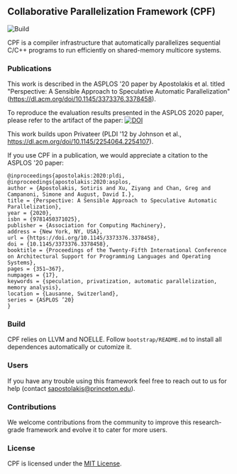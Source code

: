## Collaborative Parallelization Framework (CPF)
![Build](https://github.com/PrincetonUniversity/cpf/workflows/Build/badge.svg)

CPF is a compiler infrastructure that automatically parallelizes sequential C/C++ programs to run efficiently on shared-memory multicore systems.

### Publications
This work is described in the ASPLOS '20 paper by Apostolakis et al. titled "Perspective: A Sensible Approach to Speculative Automatic Parallelization" (https://dl.acm.org/doi/10.1145/3373376.3378458).

To reproduce the evaluation results presented in the ASPLOS 2020 paper, please refer to the artifact of the paper: [![DOI](https://zenodo.org/badge/DOI/10.5281/zenodo.3606885.svg)](https://doi.org/10.5281/zenodo.3606885)

This work builds upon Privateer (PLDI '12 by Johnson et al., https://dl.acm.org/doi/10.1145/2254064.2254107).

If you use CPF in a publication, we would appreciate a citation to the ASPLOS '20 paper:

```
@inproceedings{apostolakis:2020:pldi,
@inproceedings{apostolakis:2020:asplos,
author = {Apostolakis, Sotiris and Xu, Ziyang and Chan, Greg and Campanoni, Simone and August, David I.},
title = {Perspective: A Sensible Approach to Speculative Automatic Parallelization},
year = {2020},
isbn = {9781450371025},
publisher = {Association for Computing Machinery},
address = {New York, NY, USA},
url = {https://doi.org/10.1145/3373376.3378458},
doi = {10.1145/3373376.3378458},
booktitle = {Proceedings of the Twenty-Fifth International Conference on Architectural Support for Programming Languages and Operating Systems},
pages = {351–367},
numpages = {17},
keywords = {speculation, privatization, automatic parallelization, memory analysis},
location = {Lausanne, Switzerland},
series = {ASPLOS ’20}
}
```

### Build
CPF relies on LLVM and NOELLE. Follow `bootstrap/README.md` to install all dependences automatically or cutomize it.

### Users
If you have any trouble using this framework feel free to reach out to us for help (contact sapostolakis@princeton.edu).

### Contributions
We welcome contributions from the community to improve this research-grade framework and evolve it to cater for more users.

### License
CPF is licensed under the [MIT License](./LICENSE.TXT).
